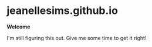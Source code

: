 # jeanellesims.github.io

**Welcome**

I'm still figuring this out. Give me some time to get it right!
